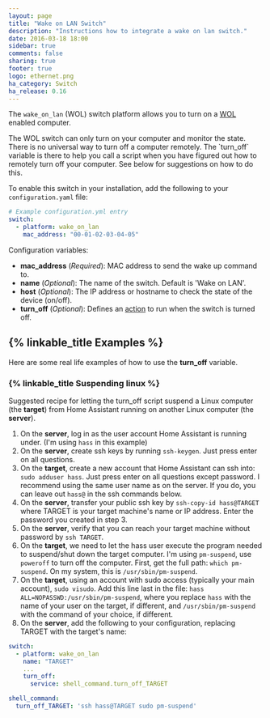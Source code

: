 ```yaml
---
layout: page
title: "Wake on LAN Switch"
description: "Instructions how to integrate a wake on lan switch."
date: 2016-03-18 18:00
sidebar: true
comments: false
sharing: true
footer: true
logo: ethernet.png
ha_category: Switch
ha_release: 0.16
---
```


The `wake_on_lan` (WOL) switch platform allows you to turn on a [WOL](https://en.wikipedia.org/wiki/Wake-on-LAN) enabled computer.

<p class='note warning'>
The WOL switch can only turn on your computer and monitor the state. There is no universal way to turn off a computer remotely. The `turn_off` variable is there to help you call a script when you have figured out how to remotely turn off your computer.
See below for suggestions on how to do this.
</p>

To enable this switch in your installation, add the following to your `configuration.yaml` file:

```yaml
# Example configuration.yml entry
switch:
  - platform: wake_on_lan
    mac_address: "00-01-02-03-04-05"
```

Configuration variables:

- **mac_address** (*Required*): MAC address to send the wake up command to.
- **name** (*Optional*): The name of the switch. Default is 'Wake on LAN'.
- **host** (*Optional*): The IP address or hostname to check the state of the device (on/off).
- **turn_off** (*Optional*): Defines an [action](/getting-started/automation/) to run when the switch is turned off.

## {% linkable_title Examples %}

Here are some real life examples of how to use the **turn_off** variable.

### {% linkable_title Suspending linux %}
Suggested recipe for letting the turn_off script suspend a Linux computer (the **target**)
from Home Assistant running on another Linux computer (the **server**).

1. On the **server**, log in as the user account Home Assistant is running under. (I'm using `hass` in this example)
2. On the **server**, create ssh keys by running `ssh-keygen`. Just press enter on all questions.
3. On the **target**, create a new account that Home Assistant can ssh into: `sudo adduser hass`. Just press enter on all questions except password. I recommend using the same user name as on the server. If you do, you can leave out `hass@` in the ssh commands below.
4. On the **server**, transfer your public ssh key by `ssh-copy-id hass@TARGET` where TARGET is your target machine's name or IP address. Enter the password you created in step 3.
5. On the **server**, verify that you can reach your target machine without password by `ssh TARGET`.
6. On the **target**, we need to let the hass user execute the program needed to suspend/shut down the target computer. I'm using `pm-suspend`, use `poweroff` to turn off the computer. First, get the full path: `which pm-suspend`. On my system, this is `/usr/sbin/pm-suspend`.
7. On the **target**, using an account with sudo access (typically your main account), `sudo visudo`. Add this line last in the file: `hass ALL=NOPASSWD:/usr/sbin/pm-suspend`, where you replace `hass` with the name of your user on the target, if different, and `/usr/sbin/pm-suspend` with the command of your choice, if different.
8. On the **server**, add the following to your configuration, replacing TARGET with the target's name:

```yaml
switch:
  - platform: wake_on_lan
    name: "TARGET"
    ...
    turn_off:
      service: shell_command.turn_off_TARGET

shell_command:
  turn_off_TARGET: 'ssh hass@TARGET sudo pm-suspend'
```
